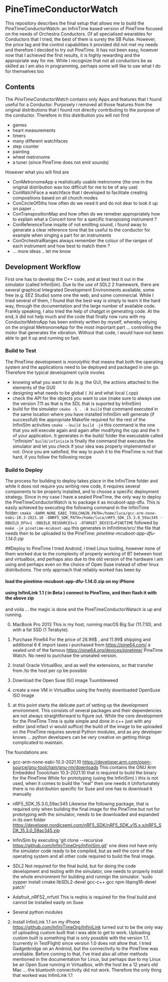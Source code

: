 # PineTimeConductorWatch
This repository describes the final setup that allows me to build the PineTimeConductorWatch: an InfiniTime based version of PineTime focused on the needs of Orchestra Conductors. Of all specialised wearables for Conductors that I tried, the best of them is surely the  SB Pulse. However, the price tag and the control capabilities it provided did not met my needs and therefore I decided to try out PineTime. It has not been easy, however now that I achieved the first results, it is highly rewarding and the appropriate way for me. While I recognize that not all conductors
be as skilled as I am also in programming, perhaps some will like to use what I  do for themselves too

## Contents
The *PineTimeConductorWatch* contains only Apps and features that I found useful for a Conductor. 
Purposely i removed all those features from the original distributions that I found not directly contributing to the purpose of the conductor.
Therefore in this distribution you will not find
- games
- heart measurements
- timers
- many different watchfaces
- step counter
- painting
- wheel metronome
- a tuner (since PineTime does not emit sounds)

However what you will find are
- ConMetronomeApp
  a realistically usable metronome (the one in the original distribution was too difficult for me to be of any use)
- ConWatchFace
  a watchface that I developed to facilitate creating compositions based on all church modes
- ConCircleOf5ths
  how often do we need it and do not dear to look it up on paper ..
- ConTranspositionMap
  and how often do we remeber appropriately how to explain what a Concert tone for a specific transposing instrument ?
- ConReferenceTone
  inspite of not emitting sound, i found away to generate a clear reference tone that be useful to the conductor for example when singing
  a part for an instruments
- ConOrchestralRanges
  always remember the colour of the ranges of each instrument and how best to match them ?
- ... more ideas .. let me know


## Development Workflow
First one has to develop the C++ code, and at best test it out in the simulator (called InfiniSim). 
Due to the use of SDL2 2 framework, there are several graphical Integrated Development Environments available, some free (e.g. EEZ Studio) some one the web, and some commercial. While I tried several of them, I found that the best way is simply to learn it the hard way, through the documentation and the large number of available code. Frankly speaking, I also tried the help of chatgpt in generating code. At the end, it did not help much and the code that finally now runs with my ConductorMetroApp has been entirely written by myself, whereby relying on the original MetronomeApp for the most important part ... controlling the motor that generates the vibration. Without that code, i would have not been able to get it up and running so fast.



### Build to Test
The PineTime development is *monolythic* that means that both the operating system and the applications need to be deployed and packaged in one go. Therefore the typical development cycle involes
- knowing what you want to do (e.g. the GUI, the actions attached to the elements of the GUI)
- designing what needs to be global ( .h) and what local (.cpp)
- check the API for the objects you want to use (make sure to always use the version 7.11 as that is the SDL that is suported by InfiniSim)
- build for the simulator
`
cmake -S . -B build
`
that command executed in the same location where you have installed InfiniSim will generate (if successfull) the appropriate Makefile required for the rest of the InfiniSim activities
`
cmake --build build -j4
`
this command is the one that you will execute again and again after modifying the cpp and the h of your application. It generates in the build/ folder the executable called "infinisim"
`
build/infinisim
`
is finally the command that executes the simulator and let you check if your idea was properly implemented or not.
Once you are satisfied, the way to push it to the PineTime is not that hard, if you follow the following recipe

### Build to Deploy
The  process for building to deploy takes place in the InfiniTime folder and while it does not require you writing new code,
it requires several components to be properly installed, and to choose a specific deployment strategy.
Since in my case I have a sealed PineTime, the only way to deploy the PineTimeConductorWatch is to package it as mcuboot-app-dfu.
This is easily achieved by executing the following command in the InfiniTime folder:
`
cmake -DARM_NONE_EABI_TOOLCHAIN_PATH=/home/luca/gcc-arm-none-eabi-10.3-2021.10 -DNRF5_SDK_PATH=/home/luca/nRF5_SDK_15.3.0_59ac345 -DBUILD_DFU=1 -DBUILD_RESOURCES=1 -DTARGET_DEVICE=PINETIME
`
followed by
`
make -j4 pinetime-mcuboot-app
`
this generates in Infinitime/src/ the file that needs then to be uploaded to the PineTime:
*pinetime-mcuboot-app-dfu-1.14.0.zip*

##Deploy to PineTime
I tried Android, i tried Linux tooling, however none of them worked due to the complexity of properly working of BT between host and virtualbox, and perhaps also due to the old version of the hardware i am using and perhaps even on the choice of Open Suse instead of
other linux distributions.
The only approach that reliably worked has been by
#### load the pinetime-mcuboot-app-dfu-1.14.0.zip on my iPhone
#### using InfiniLink 1.1 ( in Beta ) connect to PineTime, and then flash it with the above zip

and voila ... the magic is done and the PineTimeConductorWatach is up and running.


0. MacBook Pro 2013
This is my host, running macOS Big Sur (11.7.10), and with a fat SSD (1 Terabyte).

1. Purchase Pine64
For  the price of 26.99$ , and 11.99$ shipping and additional 6 € import taxes i purchased from https://pine64.com/ a sealed unit
of the famous https://pine64.org/devices/pinetime/ PineTime Watch. No need to purchase the unsealed version.

2. Install Oracle VirtualBox, and as well the extensions, so that transfer from /to the host per cp be possible

3. Download the Open Suse ISO image Tuumbleweed

4. create a new VM in VirtualBox using the freshly downloaded OpenSuse ISO Image

5. at this point starts the delicate part of setting up the development environment. This consists of several packages and their dependencies are not always straightforward to figure out. While the core development for the PineTime Time is quite simple and done in c++ just with any editor (and infact vi would suffice) the build of the image to be uploaded on the PineTime requires several Python modules, and as any developer knows ... python developers can be very creative on getting things complicated to maintain.

The foundations are:
- gcc-arm-none-eabi-10.3-2021.10
  https://developer.arm.com/open-source/gnu-toolchain/gnu-rm/downloads
  This contains the GNU Arm Embedded Tooolchain 10.3-2021.10 that is required to build the binary for the PineTime
  While for prototyping (using the InfiniSim) ) this is not used, when it comes to build the "real" then one needs it
  Unfortunately there is no distribution specific for Suse and one has to download it manually
  
- nRF5_SDK_15.3.0_59ac345
  Likewise the following package, that is required only when building the final image for the PineTime but not for prototyping
  with the simulator, needs to be downloaded and expanded in its own folder
  https://developer.nordicsemi.com/nRF5_SDK/nRF5_SDK_v15.x.x/nRF5_SDK_15.3.0_59ac345.zip
  
- InfiniSim
  by executing 'git clone --recursive https://github.com/InfiniTimeOrg/InfiniSim.git' one does not have only the simulator code ready to be 
  compiled, but as well the core of the operating system and all other code required to build the final image.

- SDL2
  Not required for the final build, but for doing the code development and testing with the simulator, one needs to properly
  install the whole environment for building and runnign the simulator.
  'sudo zypper install cmake libSDL2-devel gcc-c++ gcc npm libpng16-devel patch'
- Adafruit_nRF52_nrfutil
  This is reqhis is required for the final build and cannot be installed easily on Suse
- Several python modules

 

2. Install InfiniLink 1.1 on my iPhone
https://github.com/InfiniTimeOrg/InfiniLink turned out to be the only way of uploading custom built that i was able to get to work.
Uploading custom built is something that is only possible with the version 1.1. (currently in TestFlight) since version 1.0 does not allow that.
I tried Gadgetbridge on an Android, but the connectivity to the PineTime was unreliable.
Before coming to that, I've tried also all other methods mentioned in the documentation for Linux, but perhaps due to my Linux be an
Open Suse running in Virtualbox, with the host be a 12 years old Mac ... the bluetooth connectivity did not work.
Therefore the only thing that worked was InfiniLink 1.1

